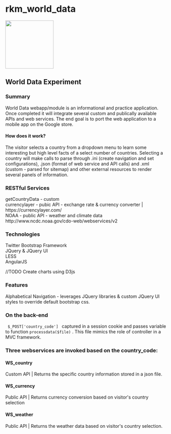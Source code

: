 # rkm_world_data

<img src="http://world-data.r2wiki.com/assets/graphics/wd_headerImage_v2.png" height="150" />

<h2>World Data Experiment</h2>

<h3>Summary</h3>
World Data webapp/module is an informational and practice application. Once completed it will integrate several custom and publically available APIs and web services. The end goal is to port the web application to a mobile app on the Google store. 

<h4>How does it work? </h4>
The visitor selects a country from a dropdown menu to learn some interesting but high level facts of a select number of countries. Selecting a country will make calls to parse through .ini (create navigation and set configurations), .json (format of web service and API calls)  and .xml (custom - parsed for sitemap) and other external resources to render several panels of information. 

<h3>RESTful Services</h3>
getCountryData - custom <br />
currencylayer - pubic API - exchange rate & currency converter | https://currencylayer.com/<br />
NOAA - public API - weather and climate data http://www.ncdc.noaa.gov/cdo-web/webservices/v2<br />

<h3>Technologies</h3>
Twitter Bootstrap Framework<br />
JQuery & JQuery UI<br />
LESS <br />
AngularJS <br />

//TODO
Create charts using D3js

<h3>Features</h3>
Alphabetical Navigation - leverages JQuery libraries & custom JQuery UI styles to override default bootstrap css.

<h3>On the back-end</h3>
<code> $_POST['country_code'] </code> captured in a session cookie and passes variable to function <code>processdata($file)</code> . This file mimics the role of controller in a MVC framework.

<h3>Three webservices are invoked based on the country_code:</h3>
<h4>WS_country</h4>
Custom API | Returns the specific country information stored in a json file.

<h4>WS_currency</h4>
Public API | Returns currency conversion based on visitor's country selection

<h4>WS_weather </h4>
Public API | Returns the weather data based on visitor's country  selection.
